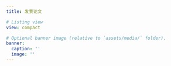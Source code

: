```yaml
---
title: 发表论文

# Listing view
view: compact

# Optional banner image (relative to `assets/media/` folder).
banner:
  caption: ''
  image: ''
---
```

